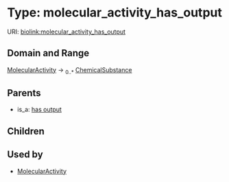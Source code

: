 
# Type: molecular_activity_has_output




URI: [biolink:molecular_activity_has_output](https://w3id.org/biolink/vocab/molecular_activity_has_output)


## Domain and Range

[MolecularActivity](MolecularActivity.md) ->  <sub>0..*</sub> [ChemicalSubstance](ChemicalSubstance.md)

## Parents

 *  is_a: [has output](has_output.md)

## Children


## Used by

 * [MolecularActivity](MolecularActivity.md)
